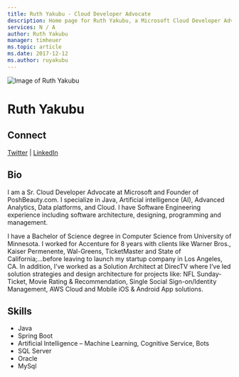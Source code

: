 ```yaml
---
title: Ruth Yakubu - Cloud Developer Advocate
description: Home page for Ruth Yakubu, a Microsoft Cloud Developer Advocate
services: N / A
author: Ruth Yakubu
manager: timheuer
ms.topic: article
ms.date: 2017-12-12
ms.author: ruyakubu
---
```


![Image of Ruth Yakubu](media/profiles/ruth-yakubu.png)

# Ruth Yakubu

## Connect
[Twitter](https://twitter.com/ruthieyakubu) | [LinkedIn](https://www.linkedin.com/in/ruthyakubu/)

## Bio
I am a Sr. Cloud Developer Advocate at Microsoft and Founder of PoshBeauty.com. I specialize in Java, Artificial intelligence (AI), Advanced Analytics, Data platforms, and Cloud.  I have Software Engineering experience including software architecture, designing, programming and management.   

I have a Bachelor of Science degree in Computer Science from University of Minnesota.  I worked for Accenture for 8 years with clients like Warner Bros., Kaiser Permenente, Wal-Greens, TicketMaster and State of California;...before leaving to launch my startup company in Los Angeles, CA.  In addition, I’ve worked as a Solution Architect at DirecTV where I’ve led solution strategies and design architecture for projects like: NFL Sunday-Ticket, Movie Rating & Recommendation, Single Social Sign-on/Identity Management, AWS Cloud  and Mobile iOS & Android App solutions. 

## Skills

* Java
* Spring Boot
* Artificial Intelligence – Machine Learning, Cognitive Service, Bots
* SQL Server
* Oracle
* MySql